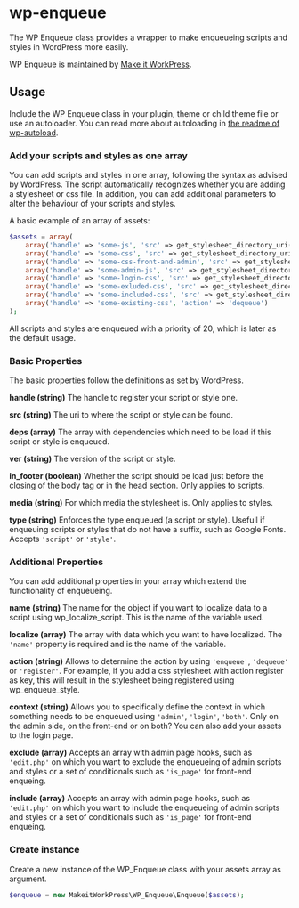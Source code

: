 # wp-enqueue
The WP Enqueue class provides a wrapper to make enqueueing scripts and styles in WordPress more easily.

WP Enqueue is maintained by [Make it WorkPress](https://makeitwork.press/scripts/wp-enqueue/).

## Usage
Include the WP Enqueue class in your plugin, theme or child theme file or use an autoloader. You can read more about autoloading in [the readme of wp-autoload](https://github.com/makeitworkpress/wp-autoload). 

### Add your scripts and styles as one array
You can add scripts and styles in one array, following the syntax as advised by WordPress. The script automatically recognizes whether you are adding a stylesheet or css file. In addition, you can add additional parameters to alter the behaviour of your scripts and styles.

A basic example of an array of assets:

```php
$assets = array(
    array('handle' => 'some-js', 'src' => get_stylesheet_directory_uri() . '/test.js', 'deps' => array(), 'ver' => NULL, 'in_footer' => true)
    array('handle' => 'some-css', 'src' => get_stylesheet_directory_uri() . '/test.css', 'deps' => array(), 'ver' => NULL, 'media' => 'all'),                
    array('handle' => 'some-css-front-and-admin', 'src' => get_stylesheet_directory_uri() . '/test.css', 'context' => 'both'),                
    array('handle' => 'some-admin-js', 'src' => get_stylesheet_directory_uri() . '/admin.js', 'context' => 'admin')
    array('handle' => 'some-login-css', 'src' => get_stylesheet_directory_uri() . '/login.css', 'context' => 'login')
    array('handle' => 'some-exluded-css', 'src' => get_stylesheet_directory_uri() . '/exclude.css', 'context' => 'admin', 'exclude' => array('edit.php'))
    array('handle' => 'some-included-css', 'src' => get_stylesheet_directory_uri() . '/include.css', 'context' => 'admin', 'include' => array('edit.php'))
    array('handle' => 'some-existing-css', 'action' => 'dequeue')
);
```
            
All scripts and styles are enqueued with a priority of 20, which is later as the default usage.

### Basic Properties
The basic properties follow the definitions as set by WordPress.

**handle (string)**
The handle to register your script or style one.

**src (string)**
The uri to where the script or style can be found.

**deps (array)**
The array with dependencies which need to be load if this script or style is enqueued.

**ver (string)**
The version of the script or style.

**in_footer (boolean)**
Whether the script should be load just before the closing of the body tag or in the head section. Only applies to scripts.

**media (string)**
For which media the stylesheet is. Only applies to styles.

**type (string)**
Enforces the type enqueued (a script or style). Usefull if enqueuing scripts or styles that do not have a suffix, such as Google Fonts. Accepts ``'script'`` or ``'style'``.

### Additional Properties
You can add additional properties in your array which extend the functionality of enqueueing.

**name (string)**
The name for the object if you want to localize data to a script using wp_localize_script. This is the name of the variable used.

**localize (array)**
The array with data which you want to have localized. The ``'name'`` property is required and is the name of the variable.

**action (string)**
Allows to determine the action by using ``'enqueue'``, ``'dequeue'`` or ``'register'``. For example, if you add a css stylesheet with action register as key, this will result in the stylesheet being registered using wp_enqueue_style.

**context (string)**
Allows you to specifically define the context in which something needs to be enqueued using ``'admin'``, ``'login'``, ``'both'``. Only on the admin side, on the front-end or on both?  You can also add your assets to the login page.

**exclude (array)**
Accepts an array with admin page hooks, such as ``'edit.php'`` on which you want to exclude the enqueueing of admin scripts and styles or a set of conditionals such as ``'is_page'`` for front-end enqueing.

**include (array)**
Accepts an array with admin page hooks, such as ``'edit.php'`` on which you want to include the enqueueing of admin scripts and styles or a set of conditionals such as ``'is_page'`` for front-end enqueing.

### Create instance
Create a new instance of the WP_Enqueue class with your assets array as argument.

```php
$enqueue = new MakeitWorkPress\WP_Enqueue\Enqueue($assets);
```
